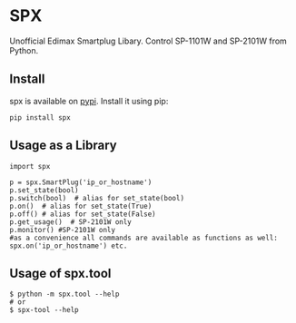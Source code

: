 # SPX

Unofficial Edimax Smartplug Libary. Control SP-1101W and SP-2101W from Python.

## Install
spx is available on [pypi](https://pypi.python.org/pypi/spx). Install it using pip:
```
pip install spx
```



## Usage as a Library

```
import spx

p = spx.SmartPlug('ip_or_hostname')
p.set_state(bool)
p.switch(bool)  # alias for set_state(bool)
p.on()  # alias for set_state(True)
p.off() # alias for set_state(False)
p.get_usage()  # SP-2101W only
p.monitor() #SP-2101W only
#as a convenience all commands are available as functions as well:
spx.on('ip_or_hostname') etc.
```

## Usage of spx.tool
```
$ python -m spx.tool --help
# or
$ spx-tool --help
```